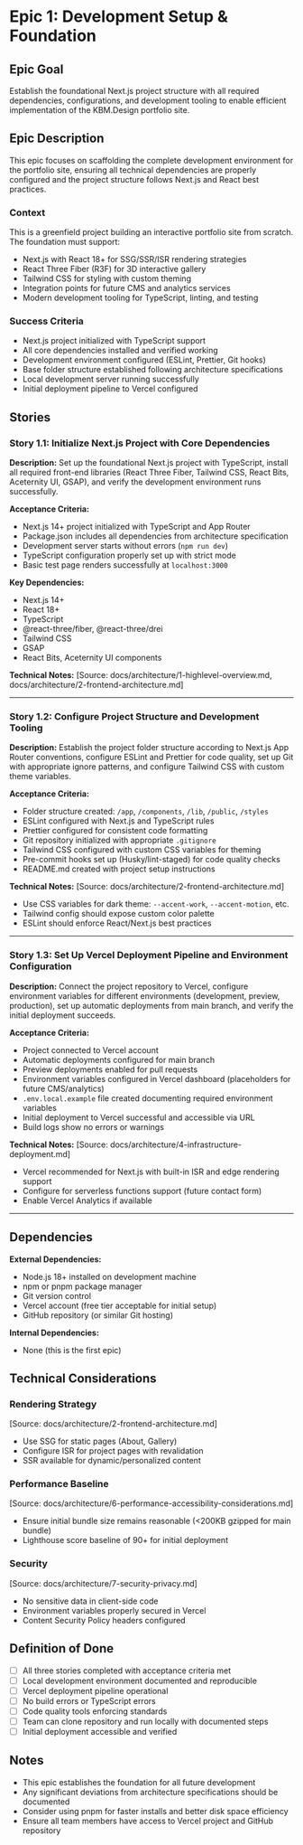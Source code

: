 # Epic 1: Development Setup & Foundation

## Epic Goal

Establish the foundational Next.js project structure with all required dependencies, configurations, and development tooling to enable efficient implementation of the KBM.Design portfolio site.

## Epic Description

This epic focuses on scaffolding the complete development environment for the portfolio site, ensuring all technical dependencies are properly configured and the project structure follows Next.js and React best practices.

### Context

This is a greenfield project building an interactive portfolio site from scratch. The foundation must support:

- Next.js with React 18+ for SSG/SSR/ISR rendering strategies
- React Three Fiber (R3F) for 3D interactive gallery
- Tailwind CSS for styling with custom theming
- Integration points for future CMS and analytics services
- Modern development tooling for TypeScript, linting, and testing

### Success Criteria

- Next.js project initialized with TypeScript support
- All core dependencies installed and verified working
- Development environment configured (ESLint, Prettier, Git hooks)
- Base folder structure established following architecture specifications
- Local development server running successfully
- Initial deployment pipeline to Vercel configured

## Stories

### Story 1.1: Initialize Next.js Project with Core Dependencies

**Description:** Set up the foundational Next.js project with TypeScript, install all required front-end libraries (React Three Fiber, Tailwind CSS, React Bits, Aceternity UI, GSAP), and verify the development environment runs successfully.

**Acceptance Criteria:**

- Next.js 14+ project initialized with TypeScript and App Router
- Package.json includes all dependencies from architecture specification
- Development server starts without errors (`npm run dev`)
- TypeScript configuration properly set up with strict mode
- Basic test page renders successfully at `localhost:3000`

**Key Dependencies:**

- Next.js 14+
- React 18+
- TypeScript
- @react-three/fiber, @react-three/drei
- Tailwind CSS
- GSAP
- React Bits, Aceternity UI components

**Technical Notes:**
[Source: docs/architecture/1-highlevel-overview.md, docs/architecture/2-frontend-architecture.md]

---

### Story 1.2: Configure Project Structure and Development Tooling

**Description:** Establish the project folder structure according to Next.js App Router conventions, configure ESLint and Prettier for code quality, set up Git with appropriate ignore patterns, and configure Tailwind CSS with custom theme variables.

**Acceptance Criteria:**

- Folder structure created: `/app`, `/components`, `/lib`, `/public`, `/styles`
- ESLint configured with Next.js and TypeScript rules
- Prettier configured for consistent code formatting
- Git repository initialized with appropriate `.gitignore`
- Tailwind CSS configured with custom CSS variables for theming
- Pre-commit hooks set up (Husky/lint-staged) for code quality checks
- README.md created with project setup instructions

**Technical Notes:**
[Source: docs/architecture/2-frontend-architecture.md]

- Use CSS variables for dark theme: `--accent-work`, `--accent-motion`, etc.
- Tailwind config should expose custom color palette
- ESLint should enforce React/Next.js best practices

---

### Story 1.3: Set Up Vercel Deployment Pipeline and Environment Configuration

**Description:** Connect the project repository to Vercel, configure environment variables for different environments (development, preview, production), set up automatic deployments from main branch, and verify the initial deployment succeeds.

**Acceptance Criteria:**

- Project connected to Vercel account
- Automatic deployments configured for main branch
- Preview deployments enabled for pull requests
- Environment variables configured in Vercel dashboard (placeholders for future CMS/analytics)
- `.env.local.example` file created documenting required environment variables
- Initial deployment to Vercel successful and accessible via URL
- Build logs show no errors or warnings

**Technical Notes:**
[Source: docs/architecture/4-infrastructure-deployment.md]

- Vercel recommended for Next.js with built-in ISR and edge rendering support
- Configure for serverless functions support (future contact form)
- Enable Vercel Analytics if available

---

## Dependencies

**External Dependencies:**

- Node.js 18+ installed on development machine
- npm or pnpm package manager
- Git version control
- Vercel account (free tier acceptable for initial setup)
- GitHub repository (or similar Git hosting)

**Internal Dependencies:**

- None (this is the first epic)

## Technical Considerations

### Rendering Strategy

[Source: docs/architecture/2-frontend-architecture.md]

- Use SSG for static pages (About, Gallery)
- Configure ISR for project pages with revalidation
- SSR available for dynamic/personalized content

### Performance Baseline

[Source: docs/architecture/6-performance-accessibility-considerations.md]

- Ensure initial bundle size remains reasonable (<200KB gzipped for main bundle)
- Lighthouse score baseline of 90+ for initial deployment

### Security

[Source: docs/architecture/7-security-privacy.md]

- No sensitive data in client-side code
- Environment variables properly secured in Vercel
- Content Security Policy headers configured

## Definition of Done

- [ ] All three stories completed with acceptance criteria met
- [ ] Local development environment documented and reproducible
- [ ] Vercel deployment pipeline operational
- [ ] No build errors or TypeScript errors
- [ ] Code quality tools enforcing standards
- [ ] Team can clone repository and run locally with documented steps
- [ ] Initial deployment accessible and verified

## Notes

- This epic establishes the foundation for all future development
- Any significant deviations from architecture specifications should be documented
- Consider using pnpm for faster installs and better disk space efficiency
- Ensure all team members have access to Vercel project and GitHub repository
